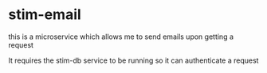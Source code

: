 # stim-email

this is a microservice which allows me to send emails upon getting a request

It requires the stim-db service to be running so it can authenticate a request
